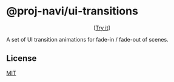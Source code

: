# @proj-navi/ui-transitions

<p align="center">
  [<a href="https://proj-navi-packages-ui-transitions.netlify.app/">Try it</a>]
</p>

A set of UI transition animations for fade-in / fade-out of scenes.

## License

[MIT](../../LICENSE)
